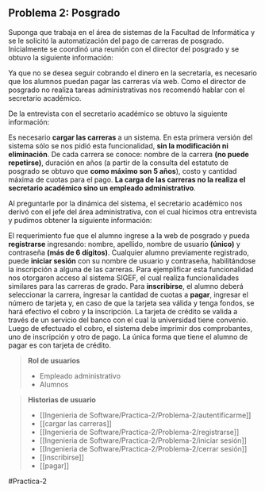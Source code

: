 ## Problema 2: Posgrado 

Suponga que trabaja en el área de sistemas de la Facultad de Informática y se le solicitó la automatización del pago de carreras de posgrado. Inicialmente se coordinó una reunión con el director del posgrado y se obtuvo la siguiente información: 

Ya que no se desea seguir cobrando el dinero en la secretaría, es necesario que los alumnos puedan pagar las carreras vía web. Como el director de posgrado no realiza tareas administrativas nos recomendó hablar con el secretario académico. 

De la entrevista con el secretario académico se obtuvo la siguiente información: 

Es necesario **cargar las carreras** a un sistema. En esta primera versión del sistema sólo se nos pidió esta funcionalidad, **sin la modificación ni eliminación**. De cada carrera se conoce: nombre de la carrera **(no puede repetirse)**, duración en años (a partir de la consulta del estatuto de posgrado se obtuvo que **como máximo son 5 años**), costo y cantidad máxima de cuotas para el pago. **La carga de las carreras no la realiza el secretario académico sino un empleado administrativo**. 

Al preguntarle por la dinámica del sistema, el secretario académico nos derivó con el jefe del área administrativa, con el cual hicimos otra entrevista y pudimos obtener la siguiente información:

El requerimiento fue que el alumno ingrese a la web de posgrado y pueda **registrarse** ingresando: nombre, apellido, nombre de usuario **(único)** y contraseña **(más de 6 dígitos)**. Cualquier alumno previamente registrado, puede **iniciar sesión** con su nombre de usuario y contraseña, habilitándose la inscripción a alguna de las carreras. Para ejemplificar esta funcionalidad nos otorgaron acceso al sistema SIGEF, el cual realiza funcionalidades similares para las carreras de grado. Para **inscribirse**, el alumno deberá seleccionar la carrera, ingresar la cantidad de cuotas a **pagar**, ingresar el número de tarjeta y, en caso de que la tarjeta sea válida y tenga fondos, se hará efectivo el cobro y la inscripción. La tarjeta de crédito se valida a través de un servicio del banco con el cual la universidad tiene convenio. Luego de efectuado el cobro, el sistema debe imprimir dos comprobantes, uno de inscripción y otro de pago. La única forma que tiene el alumno de pagar es con tarjeta de crédito.

> **Rol de usuarios**
>- Empleado administrativo
>- Alumnos

> **Historias de usuario**
> - [[Ingenieria de Software/Practica-2/Problema-2/autentificarme]]
>- [[cargar las carreras]]
>- [[Ingenieria de Software/Practica-2/Problema-2/registrarse]]
>- [[Ingenieria de Software/Practica-2/Problema-2/iniciar sesión]]
>- [[Ingenieria de Software/Practica-2/Problema-2/cerrar sesión]]
>- [[inscribirse]]
>- [[pagar]]


#Practica-2